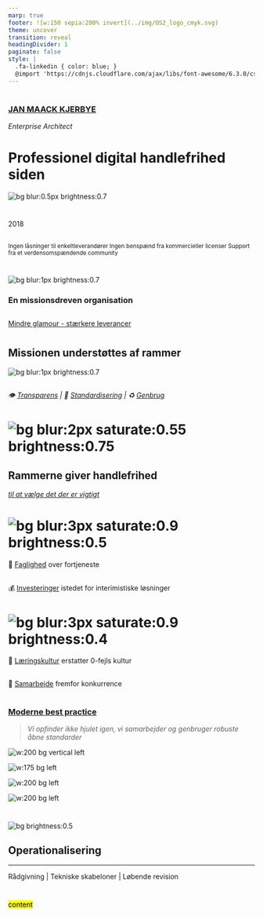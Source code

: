 ```yaml
---
marp: true
footer: ![w:150 sepia:200% invert](../img/OS2_logo_cmyk.svg)
theme: uncover
transition: reveal
headingDivider: 1
paginate: false
style: |
  .fa-linkedin { color: blue; }
  @import 'https://cdnjs.cloudflare.com/ajax/libs/font-awesome/6.3.0/css/all.min.css'
---
```


#

### [JAN MAACK KJERBYE]()
*Enterprise Architect*


<!--
Bred erfaring med værdiskabelse fra både private og offentlige orgs.

Jeg brænder for en mere fair og robust offentlig sektor
-->

# Professionel digital handlefrihed siden
![bg blur:0.5px brightness:0.7](https://images.pexels.com/photos/6172836/pexels-photo-6172836.jpeg)
<!--
class: invert

-->
#
2018
##
##

<small>Ingen låsninger til enkeltleverandører
Ingen benspænd fra kommercieller licenser
Support fra et verdensomspændende community
</small>

#


![bg blur:1px brightness:0.7](https://images.unsplash.com/photo-1515856251934-766e064d7b09?q=80&w=1335&auto=format&fit=crop&ixlib=rb-4.0.3&ixid=M3wxMjA3fDB8MHxwaG90by1wYWdlfHx8fGVufDB8fHx8fA%3D%3D)
<!-- Hvordan adskiller vi os fra et "almindeligt" software produkt -->

### En missionsdreven organisation
##
[Mindre glamour - stærkere leverancer]()
<!-- Vi inkluderer alt det som er svært at sælge up front.
Mindre glamour, mere leverance
Ingen investorer, intet krav om kommercielt afkast-->

#
## Missionen understøttes af rammer

![bg blur:1px brightness:0.7](https://images.pexels.com/photos/18903408/pexels-photo-18903408/free-photo-of-woman-walking-in-library.jpeg?auto=compress&cs=tinysrgb&w=1260&h=750&dpr=1)
##
###### :eye: [Transparens]() | :bank: [Standardisering]() | :recycle: [Genbrug]()
##
<!--Rammerne er som trapper med gelændre imellem forskellige niveauer -->


# ![bg blur:2px saturate:0.55 brightness:0.75](https://images.pexels.com/photos/247851/pexels-photo-247851.jpeg?auto=compress&cs=tinysrgb&w=1260&h=750&dpr=1)
## Rammerne giver handlefrihed
[_til at vælge det der er vigtigt_]()

<!-- Besparelser er ikke målet, målet er frihed og gode løsninger.-->


# ![bg blur:3px saturate:0.9 brightness:0.5](https://images.pexels.com/photos/3184418/pexels-photo-3184418.jpeg?auto=compress&cs=tinysrgb&w=1260&h=750&dpr=1)
🧠 [Faglighed]() over fortjeneste
##
💰 [Investeringer]() istedet for interimistiske løsninger

# ![bg blur:3px saturate:0.9 brightness:0.4](https://images.unsplash.com/photo-1600880292089-90a7e086ee0c?q=80&w=1974&auto=format&fit=crop&ixlib=rb-4.0.3&ixid=M3wxMjA3fDB8MHxwaG90by1wYWdlfHx8fGVufDB8fHx8fA%3D%3D)
🧮 [Læringskultur]() erstatter 0-fejls kultur
##
🤝 [Samarbejde]() fremfor konkurrence



#
### [Moderne best practice]()
>  _Vi opfinder ikke hjulet igen,_
_vi samarbejder_
 _og genbruger robuste åbne standarder_
<!--
class: null
-->
![w:200 bg vertical left](https://res.cloudinary.com/startup-grind/image/upload/c_fill,dpr_2,f_auto,g_center,q_auto:good/v1/gcs/platform-data-linuxhq/events/foundation-for-public-code.png)

![w:175 bg left](https://res.cloudinary.com/startup-grind/image/upload/c_fill,dpr_2,f_auto,g_center,q_auto:good/v1/gcs/platform-data-linuxhq/events/2.png)

![w:200 bg left](https://opencontainers.org/img/logos/OCI-logo.svg)

![w:200 bg left](https://www.cncf.io/wp-content/uploads/2023/04/cncf-main-site-logo.svg)

#
<!--
class: invert
-->
![bg brightness:0.5](https://images.unsplash.com/photo-1542621334-a254cf47733d?q=80&w=2070&auto=format&fit=crop&ixlib=rb-4.0.3&ixid=M3wxMjA3fDB8MHxwaG90by1wYWdlfHx8fGVufDB8fHx8fA%3D%3D)
## Operationalisering
<hr>
Rådgivning | Tekniske skabeloner | Løbende revision

#
<mark class='info'>
content
</mark>


